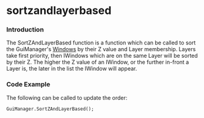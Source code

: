 # sortzandlayerbased

### Introduction

The SortZAndLayerBased function is a function which can be called to sort the GuiManager's [Windows](../../../../../frb/docs/index.php) by their Z value and Layer membership. Layers take first priority, then IWindows which are on the same Layer will be sorted by their Z. The higher the Z value of an IWindow, or the further in-front a Layer is, the later in the list the IWindow will appear.

### Code Example

The following can be called to update the order:

```lang:c#
GuiManager.SortZAndLayerBased();
```

&#x20;
